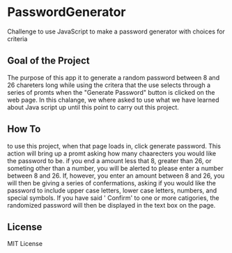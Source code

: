 # PasswordGenerator

  Challenge to use JavaScript to make a password generator with choices for criteria

## Goal of the Project

  The purpose of this app it to generate a random password between 8 and 26 chareters long while using the critera that the use selects through a series of promts when the "Generate Password" button is clicked on the web page. In this chalange, we where asked to use what we have learned about Java script up until this point to carry out this project. 

## How To

  to use this project, when that page loads in, click generate password. This action will bring up a promt asking how many chaarecters you would like the password to be. if you end a amount less that 8, greater than 26, or someting other than a number, you will be alerted to please enter a number between 8 and 26. If, however, you enter an amount between 8 and 26, you will then be giving a series of confermations, asking if you would like the password to include upper case letters, lower case letters, numbers, and special symbols. If you have said ' Confirm' to one or more catigories, the randomized password will then be displayed in the text box on the page. 
  
  
## License

MIT License

